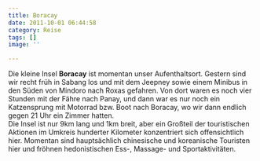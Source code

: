 ```yaml
---
title: Boracay
date: 2011-10-01 06:44:58
category: Reise
tags: []
image: ''

---
```


Die kleine Insel **Boracay** ist momentan unser Aufenthaltsort. Gestern sind wir recht früh in Sabang los und mit dem Jeepney sowie einem Minibus in den Süden von Mindoro nach Roxas gefahren. Von dort waren es noch vier Stunden mit der Fähre nach Panay, und dann war es nur noch ein Katzensprung mit Motorrad bzw. Boot nach Boracay, wo wir dann endlich gegen 21 Uhr ein Zimmer hatten.  
Die Insel ist nur 9km lang und 1km breit, aber ein Großteil der touristischen Aktionen im Umkreis hunderter Kilometer konzentriert sich offensichtlich hier. Momentan sind hauptsächlich chinesische und koreanische Touristen hier und fröhnen hedonistischen Ess-, Massage- und Sportaktivitäten.
